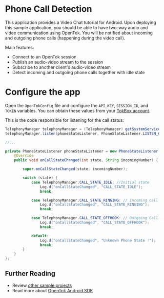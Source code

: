 # Phone Call Detection

This application provides a Video Chat tutorial for Android. Upon deploying this sample application, you should be
able to have two-way audio and video communication using OpenTok. You will be notified about incoming and outgoing
phone calls (happening during the video call).

Main features:
* Connect to an OpenTok session
* Publish an audio-video stream to the session
* Subscribe to another client's audio-video stream
* Detect incoming and outgoing phone calls together with idle state

# Configure the app 
Open the `OpenTokConfig` file and configure the `API_KEY`, `SESSION_ID`, and `TOKEN` variables. You can obtain these values from your [TokBox account](https://tokbox.com/account/#/).

This is the code responsible for listening for the call status:

```java
TelephonyManager telephonyManager = (TelephonyManager) getSystemService(Context.TELEPHONY_SERVICE);
telephonyManager.listen(phoneStateListener, PhoneStateListener.LISTEN_CALL_STATE);

//...

private PhoneStateListener phoneStateListener = new PhoneStateListener() {
    @Override
    public void onCallStateChanged(int state, String incomingNumber) {

        super.onCallStateChanged(state, incomingNumber);

        switch (state) {
            case TelephonyManager.CALL_STATE_IDLE: //Initial state
                Log.d("onCallStateChanged", "CALL_STATE_IDLE");
                break;

            case TelephonyManager.CALL_STATE_RINGING: // Incoming call Ringing
                Log.d("onCallStateChanged", "CALL_STATE_RINGING");
                break;

            case TelephonyManager.CALL_STATE_OFFHOOK: // Outgoing Call | Accepted incoming call
                Log.d("onCallStateChanged", "CALL_STATE_OFFHOOK");
                break;

            default:
                Log.d("onCallStateChanged", "Unknown Phone State !");
                break;
        }
    }
};
```

## Further Reading

* Review [other sample projects](../)
* Read more about [OpenTok Android SDK](https://tokbox.com/developer/sdks/android/)
